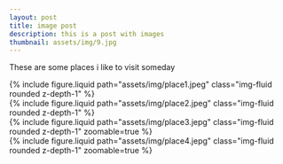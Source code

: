 ```yaml
---
layout: post
title: image post
description: this is a post with images
thumbnail: assets/img/9.jpg
---
```


These are some places i like to visit someday

<div class="row mt-3">
    <div class="col-sm mt-3 mt-md-0">
        {% include figure.liquid path="assets/img/place1.jpeg" class="img-fluid rounded z-depth-1" %}
    </div>
    <div class="col-sm mt-3 mt-md-0">
        {% include figure.liquid path="assets/img/place2.jpeg" class="img-fluid rounded z-depth-1" %}
    </div>
</div>

<div class="row mt-3">
    <div class="col-sm mt-3 mt-md-0">
        {% include figure.liquid path="assets/img/place3.jepg" class="img-fluid rounded z-depth-1" zoomable=true %}
    </div>
    <div class="col-sm mt-3 mt-md-0">
        {% include figure.liquid path="assets/img/place4.jepg" class="img-fluid rounded z-depth-1" zoomable=true %}
    </div>
</div>
